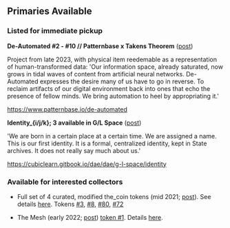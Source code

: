 ## Primaries Available

### Listed for immediate pickup

**De-Automated #2 - #10 // Patternbase x Takens Theorem** ([post](https://twitter.com/im_not_art/status/1695832292306948352))

Project from late 2023, with physical item reedemable as a representation of human-transformed data: 'Our information space, already saturated, now grows in tidal waves of content from artificial neural networks. De-Automated expresses the desire many of us have to go in reverse. To reclaim artifacts of our digital environment back into ones that echo the presence of fellow minds. We bring automation to heel by appropriating it.'

https://www.patternbase.io/de-automated

**Identity_{i/j/k}; 3 available in G/L Space** ([post](https://twitter.com/hex6c/status/1678409404574576643))

'We are born in a certain place at a certain time. We are assigned a name. This is our first identity. It is a formal, centralized identity, kept in State archives. It does not really say much about us.'

https://cubiclearn.gitbook.io/dae/dae/g-l-space/identity

### Available for interested collectors

* Full set of 4 curated, modified the_coin tokens (mid 2021; [post](https://twitter.com/tokenfox1/status/1733019906990313775)). See details [here](https://opensea.io/collection/the-coin-by-takens-theorem). Tokens [#3](https://opensea.io/assets/ethereum/0xf76c5d925b27a63a3745a6b787664a7f38fa79bd/3), [#8](https://opensea.io/assets/ethereum/0xf76c5d925b27a63a3745a6b787664a7f38fa79bd/8), [#80](https://opensea.io/assets/ethereum/0xf76c5d925b27a63a3745a6b787664a7f38fa79bd/80), [#72](https://opensea.io/assets/ethereum/0xf76c5d925b27a63a3745a6b787664a7f38fa79bd/72)

* The Mesh (early 2022; [post](https://twitter.com/simondlr/status/1522385679484813312)) [token #1](https://opensea.io/assets/ethereum/0x625955aee56aa5b245627b2901a46b6b0de9a3a2/1). Details [here](https://the-mesh.eth.limo).
